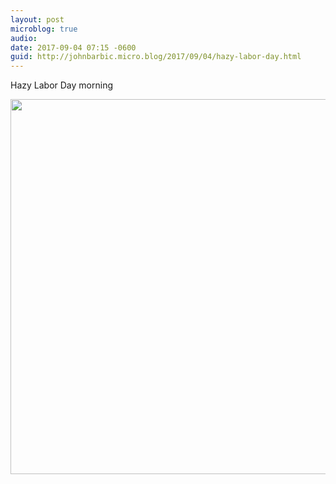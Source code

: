 ```yaml
---
layout: post
microblog: true
audio: 
date: 2017-09-04 07:15 -0600
guid: http://johnbarbic.micro.blog/2017/09/04/hazy-labor-day.html
---
```

Hazy Labor Day morning

<img src="http://www.barbic.com/uploads/2017/1d0c3b8475.jpg" width="600" height="600" />
